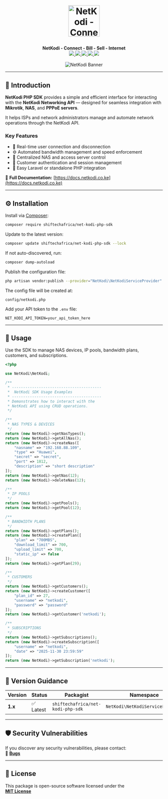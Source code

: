 # <p align="center"><a href="https://netkodi.co.ke/" target="_blank"><img width="100" src="https://shiftechafrica.com/img/logo.png" alt="NetKodi - Connect - Bill - Sell - Internet"></a></p>

<p align="center">
  <b>NetKodi - Connect - Bill - Sell - Internet</b><br>
  <a href="https://github.com/SHIFTECH-AFRICA/net-kodi-php-sdk/issues">
    <img src="https://img.shields.io/github/issues/SHIFTECH-AFRICA/net-kodi-php-sdk.svg">
  </a>
  <a href="https://github.com/SHIFTECH-AFRICA/net-kodi-php-sdk/network/members">
    <img src="https://img.shields.io/github/forks/SHIFTECH-AFRICA/net-kodi-php-sdk.svg">
  </a>
  <a href="https://github.com/SHIFTECH-AFRICA/net-kodi-php-sdk/stargazers">
    <img src="https://img.shields.io/github/stars/SHIFTECH-AFRICA/net-kodi-php-sdk.svg">
  </a>
  <a href="https://packagist.org/packages/shiftechafrica/net-kodi-php-sdk">
    <img src="https://poser.pugx.org/shiftechafrica/net-kodi-php-sdk/v/stable">
  </a>
  <a href="https://packagist.org/packages/shiftechafrica/net-kodi-php-sdk">
    <img src="https://poser.pugx.org/shiftechafrica/net-kodi-php-sdk/downloads">
  </a>
  <br><br>
  <img src="https://alphabet.nyc3.cdn.digitaloceanspaces.com/shared/netkodi/netkodi3.png" alt="NetKodi Banner">
</p>

---

## 🚀 Introduction

**NetKodi PHP SDK** provides a simple and efficient interface for interacting with the **NetKodi Networking API** — designed for seamless integration with **Mikrotik**, **NAS**, and **PPPoE servers**.

It helps ISPs and network administrators manage and automate network operations through the NetKodi API.

### Key Features
- 🔌 Real-time user connection and disconnection
- ⚙️ Automated bandwidth management and speed enforcement
- 🧩 Centralized NAS and access server control
- 👥 Customer authentication and session management
- 🧠 Easy Laravel or standalone PHP integration

📘 **Full Documentation:** [https://docs.netkodi.co.ke](https://docs.netkodi.co.ke)

---

## ⚙️ Installation

Install via [Composer](https://getcomposer.org/):

```bash
composer require shiftechafrica/net-kodi-php-sdk
```

Update to the latest version:
```bash
composer update shiftechafrica/net-kodi-php-sdk --lock
```

If not auto-discovered, run:
```bash
composer dump-autoload
```

Publish the configuration file:
```bash
php artisan vendor:publish --provider="NetKodi\NetKodiServiceProvider"
```

The config file will be created at:
```
config/netkodi.php
```

Add your API token to the `.env` file:
```dotenv
NET_KODI_API_TOKEN=your_api_token_here
```

---

## 🧩 Usage

Use the SDK to manage NAS devices, IP pools, bandwidth plans, customers, and subscriptions.

```php
<?php

use NetKodi\NetKodi;

/**
 * ----------------------------------------
 *  NetKodi SDK Usage Examples
 * ----------------------------------------
 * Demonstrates how to interact with the
 * NetKodi API using CRUD operations.
 */

/**
 * NAS TYPES & DEVICES
 */
return (new NetKodi)->getNasTypes();
return (new NetKodi)->getAllNas();
return (new NetKodi)->createNas([
    "nasname" => "192.168.88.109",
    "type" => "Huawei",
    "secret" => "secret",
    "port" => 1812,
    "description" => "short description"
]);
return (new NetKodi)->getNas(12);
return (new NetKodi)->deleteNas(12);

/**
 * IP POOLS
 */
return (new NetKodi)->getPools();
return (new NetKodi)->getPool(12);

/**
 * BANDWIDTH PLANS
 */
return (new NetKodi)->getPlans();
return (new NetKodi)->createPlan([
    "plan" => "700MBS",
    "download_limit" => 700,
    "upload_limit" => 700,
    "static_ip" => false
]);
return (new NetKodi)->getPlan(29);

/**
 * CUSTOMERS
 */
return (new NetKodi)->getCustomers();
return (new NetKodi)->createCustomer([
    "plan_id" => 27,
    "username" => "netkodi",
    "password" => "password"
]);
return (new NetKodi)->getCustomer('netkodi');

/**
 * SUBSCRIPTIONS
 */
return (new NetKodi)->getSubscriptions();
return (new NetKodi)->createSubscription([
    "username" => "netkodi",
    "date" => "2025-11-30 23:59:59"
]);
return (new NetKodi)->getSubscription('netkodi');
```

---

## 🧭 Version Guidance

| Version | Status | Packagist | Namespace | Release                                                                           |
|----------|--------|------------|------------|-----------------------------------------------------------------------------------|
| **1.x** | ✅ Latest | `shiftechafrica/net-kodi-php-sdk` | `NetKodi\NetKodiServiceProvider` | [v1.0.1](https://github.com/SHIFTECH-AFRICA/net-kodi-php-sdk/releases/tag/v1.0.1) |

---

## 🛡️ Security Vulnerabilities

If you discover any security vulnerabilities, please contact:  
📧 **[Bugs](mailto:bugs@shiftech.co.ke)**

---

## 📄 License

This package is open-source software licensed under the  
**[MIT License](https://opensource.org/licenses/MIT)**
